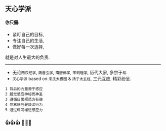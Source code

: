 ## 天心学派

#### 你只需:

- 紧盯自己的目标,
- 专注自己的生活,
- 做好每一次选择,

就是对人生最大的负责.

------

- 无论`两汉经学`, `魏晋玄学`, `隋唐佛学`, `宋明理学`, 历代大家, 多宗于`易`.
- `天心学派` based on `来氏太极图` & `扬子太玄经`, 三元互应, 精彩纷呈.

```
1 背后的力量源于感应
2 超觉感应神秘而神圣
3 遵循日常规范方有德
4 悖离感应是亵渎行为
5 通过练习增进感应力
```

### 👍👍👍 👋👋👋
